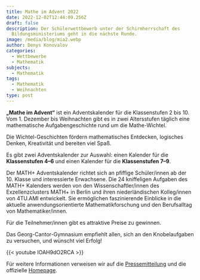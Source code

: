 ```yaml
---
title: Mathe im Advent 2022
date: 2022-12-02T12:44:09.256Z
draft: false
description: Der Schülerwettbewerb unter der Schirmherrschaft des
  Bildungsministeriums geht in die nächste Runde.
image: /media/blog/mia2.webp
author: Denys Konovalov
categories:
  - Wettbewerbe
  - Mathematik
subjects:
  - Mathematik
tags:
  - Mathematik
  - Weihnachten
type: post
---
```

**„Mathe im Advent“** ist ein Adventskalender für die Klassenstufen 2 bis 10. Vom 1. Dezember bis Weihnachten gibt es in zwei Altersstufen täglich eine mathematische Aufgabengeschichte rund um die Mathe-Wichtel.

Die Wichtel-Geschichten fördern mathematisches Entdecken, ⁣logisches Denken, Kreativität und bereiten viel Spaß.

Es gibt zwei Adventskalender zur Auswahl: einen Kalender für die **Klassenstufen 4–6** und einen Kalender für die **Klassenstufen 7–9**.

Der MATH+ Adventskalender richtet sich an pfiffige Schüler/innen ab der 10. Klasse und interessierte Erwachsene. Die 24 kniffeligen Aufgaben des MATH+ Kalenders werden von den Wissenschaftler/innen des Exzellenzclusters MATH+ in Berlin und ihren niederländischen Kolleg/innen von 4TU.AMI entwickelt. Sie ermöglichen faszinierende Einblicke in die aktuelle anwendungsorientierte Mathematikforschung und den Berufsalltag von Mathematiker/innen.

Für die Teilnehmer/innen gibt es attraktive Preise zu gewinnen.

Das Georg-Cantor-Gymnasium empfiehlt allen, sich an den Knobelaufgaben zu versuchen, und wünscht viel Erfolg!

{{< youtube IOAH9dO2RCA >}}

Für weitere Informationen verweisen wir auf die [Pressemitteilung](https://mia-static-files-prod-2022.s3.amazonaws.com/static/file_management/files/20221123_PM-MK-Spielstart_lang.pdf) und die offizielle [Homepage](https://www.mathe-im-advent.de/de/).
